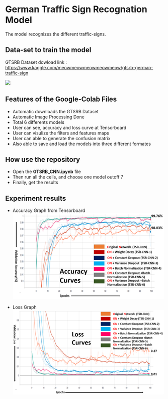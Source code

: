 # German Traffic Sign Recognation Model
The model recognizes the different traffic-signs.
## Data-set to train the model
GTSRB Dataset dowload link : https://www.kaggle.com/meowmeowmeowmeowmeow/gtsrb-german-traffic-sign

![](https://github.com/kairavpatel/Traffic_Sign_Recognation/blob/master/Images/GTSR_Dataset.png)
## Features of the Google-Colab Files
- Automatic downloads the GTSRB Dataset
- Automatic Image Processing Done
- Total 6 differents models
- User can see, accuracy and loss curve at Tensorboard
- User can visulize the filters and features maps
- User can able to generate the confusion matrix
- Also able to save and load the models into three different formates
## How use the repository
- Open the **GTSRB_CNN.ipynb** file
- Then run all the cells, and choose one model outoff 7
- Finally, get the results 
## Experiment results
- Accuracy Graph from Tensorboard
  ![](Results/Accuracy_Result.PNG)

- Loss Graph
  ![](Results/Loss_Result.PNG)


